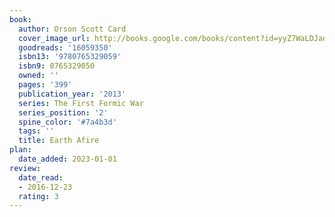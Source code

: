 ```yaml
---
book:
  author: Orson Scott Card
  cover_image_url: http://books.google.com/books/content?id=yyZ7WaLDJaoC&printsec=frontcover&img=1&zoom=1&edge=curl&source=gbs_api
  goodreads: '16059350'
  isbn13: '9780765329059'
  isbn9: 0765329050
  owned: ''
  pages: '399'
  publication_year: '2013'
  series: The First Formic War
  series_position: '2'
  spine_color: '#7a4b3d'
  tags: ''
  title: Earth Afire
plan:
  date_added: 2023-01-01
review:
  date_read:
  - 2016-12-23
  rating: 3
---
```

